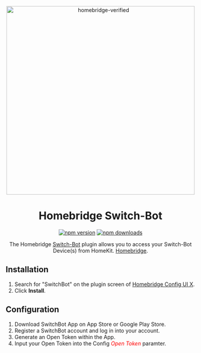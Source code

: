 <span align="center">

<a href="https://github.com/homebridge/verified/blob/master/verified-plugins.json"><img alt="homebridge-verified" src="https://raw.githubusercontent.com/donavanbecker/homebridge-switch-bot/main/switchbot/Homebridge_x_SwitchBot.svg?sanitize=true" width="500px"></a>

# Homebridge Switch-Bot

<a href="https://www.npmjs.com/package/homebridge-switch-bot"><img title="npm version" src="https://badgen.net/npm/v/homebridge-switch-bot" ></a>
<a href="https://www.npmjs.com/package/homebridge-switch-bot"><img title="npm downloads" src="https://badgen.net/npm/dt/homebridge-switch-bot" ></a>

<p>The Homebridge <a href="https://www.switch-bot.com">Switch-Bot</a> 
plugin allows you to access your Switch-Bot Device(s) from HomeKit.
  <a href="https://homebridge.io">Homebridge</a>. 
</p>

</span>

## Installation

1. Search for "SwitchBot" on the plugin screen of [Homebridge Config UI X](https://github.com/oznu/homebridge-config-ui-x).
2. Click **Install**.

## Configuration

1. Download SwitchBot App on App Store or Google Play Store.
2. Register a SwitchBot account and log in into your account.
3. Generate an Open Token within the App.
4. Input your Open Token into the Config <span style="color:red">*Open Token*</span> paramter.

<p align="center">

<img src="" width="1px">

</p>
